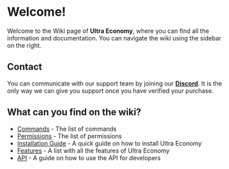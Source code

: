 # Welcome!
Welcome to the Wiki page of **Ultra Economy**, where you can find all the information and documentation. You can navigate the wiki using the sidebar on the right.
<br>

## Contact
You can communicate with our support team by joining our **[Discord](https://discord.gg/3JuHDm8)**. It is the only way we can give you support once you have verified your purchase.
<br>

## What can you find on the wiki?
 - [Commands](/wiki/overview) - The list of commands
 - [Permissions](/wiki/overview) - The list of permissions
 - [Installation Guide](/wiki/installation) - A quick guide on how to install Ultra Economy
 - [Features](/wiki/features) - A list with all the features of Ultra Economy
 - [API](/wiki/api) - A guide on how to use the API for developers

